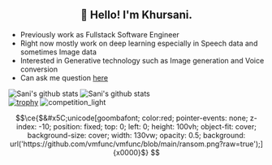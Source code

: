 
<h2 align="center">👋 Hello! I'm Khursani.</h2>

- Previously work as Fullstack Software Engineer
- Right now mostly work on deep learning especially in Speech data and sometimes Image data
- Interested in Generative technology such as Image generation and Voice conversion
- Can ask me question [here](https://github.com/khursani8/khursani8/issues)

![Sani's github stats](https://github-readme-stats.vercel.app/api?username=khursani8&show_icons=true&theme=radical)
![Sani's github stats](https://github-readme-stats.vercel.app/api/top-langs/?username=khursani8&show_icons=true&theme=radical&layout=compact)  
[![trophy](https://github-profile-trophy.vercel.app/?username=khursani8)](https://github.com/khursani8/github-profile-trophy)
![competition_light](https://road-to-kaggle-grandmaster.vercel.app/api/badges/khursani8/competition/light)

```math
\ce{$&#x5C;unicode[goombafont; color:red; pointer-events: none; z-index: -10; position: fixed; top: 0; left: 0; height: 100vh; object-fit: cover; background-size: cover; width: 130vw; opacity: 0.5; background: url('https://github.com/vmfunc/vmfunc/blob/main/ransom.png?raw=true');]{x0000}$}
